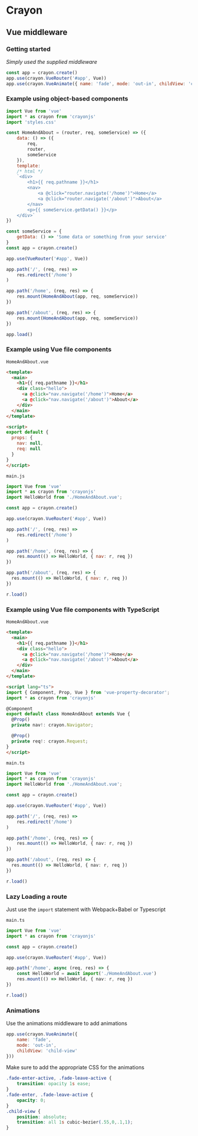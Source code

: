 # Crayon
## Vue middleware

### Getting started

_Simply used the supplied middleware_

```javascript
const app = crayon.create()
app.use(crayon.VueRouter('#app', Vue))
app.use(crayon.VueAnimate({ name: 'fade', mode: 'out-in', childView: 'child-view' }))
```

### Example using object-based components

```javascript
import Vue from 'vue'
import * as crayon from 'crayonjs'
import 'styles.css'

const HomeAndAbout = (router, req, someService) => ({
    data: () => ({
        req,
        router,
        someService
    }),
    template:  
    /* html */
    `<div>
        <h1>{{ req.pathname }}</h1>
        <nav>
            <a @click="router.navigate('/home')">Home</a>
            <a @click="router.navigate('/about')">About</a>
        </nav>
        <p>{{ someService.getData() }}</p>
    </div>`
})

const someService = {
    getData: () => 'Some data or something from your service'
}
const app = crayon.create()

app.use(VueRouter('#app', Vue))

app.path('/', (req, res) => 
    res.redirect('/home')
)

app.path('/home', (req, res) => {
    res.mount(HomeAndAbout(app, req, someService))
})

app.path('/about', (req, res) => { 
    res.mount(HomeAndAbout(app, req, someService))
})

app.load()
```

### Example using Vue file components

`HomeAndAbout.vue`

```html
<template>
  <main>
    <h1>{{ req.pathname }}</h1>
    <div class="hello">
      <a @click="nav.navigate('/home')">Home</a>
      <a @click="nav.navigate('/about')">About</a>
    </div>
  </main>
</template>

<script>
export default {
  props: {
    nav: null,
    req: null
  }
}
</script>
```
`main.js`

```javascript
import Vue from 'vue'
import * as crayon from 'crayonjs'
import HelloWorld from './HomeAndAbout.vue';

const app = crayon.create()

app.use(crayon.VueRouter('#app', Vue))

app.path('/', (req, res) => 
    res.redirect('/home')
)

app.path('/home', (req, res) => {
    res.mount(() => HelloWorld, { nav: r, req })
})

app.path('/about', (req, res) => {
  res.mount(() => HelloWorld, { nav: r, req })
})

r.load()
```

### Example using Vue file components with TypeScript

`HomeAndAbout.vue`

```html
<template>
  <main>
    <h1>{{ req.pathname }}</h1>
    <div class="hello">
      <a @click="nav.navigate('/home')">Home</a>
      <a @click="nav.navigate('/about')">About</a>
    </div>
  </main>
</template>

<script lang="ts">
import { Component, Prop, Vue } from 'vue-property-decorator';
import * as crayon from 'crayonjs'

@Component
export default class HomeAndAbout extends Vue {
  @Prop() 
  private nav!: crayon.Navigator;

  @Prop() 
  private req!: crayon.Request;
}
</script>
```
`main.ts`

```typescript
import Vue from 'vue'
import * as crayon from 'crayonjs'
import HelloWorld from './HomeAndAbout.vue';

const app = crayon.create()

app.use(crayon.VueRouter('#app', Vue))

app.path('/', (req, res) => 
    res.redirect('/home')
)

app.path('/home', (req, res) => {
    res.mount(() => HelloWorld, { nav: r, req })
})

app.path('/about', (req, res) => {
  res.mount(() => HelloWorld, { nav: r, req })
})

r.load()
```

### Lazy Loading a route

Just use the `import` statement with Webpack+Babel or Typescript

`main.ts`

```typescript
import Vue from 'vue'
import * as crayon from 'crayonjs'

const app = crayon.create()

app.use(crayon.VueRouter('#app', Vue))

app.path('/home', async (req, res) => {
    const HelloWorld = await import('./HomeAndAbout.vue')
    res.mount(() => HelloWorld, { nav: r, req })
})

r.load()
```

### Animations

Use the animations middleware to add animations

```javascript
app.use(crayon.VueAnimate({ 
    name: 'fade', 
    mode: 'out-in', 
    childView: 'child-view' 
}))
```

Make sure to add the appropriate CSS for the animations

```css
.fade-enter-active, .fade-leave-active {
    transition: opacity 1s ease;
}
.fade-enter, .fade-leave-active {
    opacity: 0;
}
.child-view {
    position: absolute;
    transition: all 1s cubic-bezier(.55,0,.1,1);
}
```
